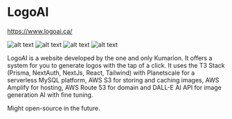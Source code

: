 # LogoAI
https://www.logoai.ca/

![alt text](https://i.imgur.com/kMJcOcX.png) 
![alt text](https://i.imgur.com/5eCiwxM.png)
![alt text](https://i.imgur.com/sBYJ9xE.png)
![alt text](https://i.imgur.com/ADV0jUI.png)

LogoAI is a website developed by the one and only Kumarion. It offers a system for you to generate logos with the tap of a click. It uses the T3 Stack (Prisma, NextAuth, NextJs, React, Tailwind) with Planetscale for a serverless MySQL platform, AWS S3 for storing and caching images, AWS Amplify for hosting, AWS Route 53 for domain and DALL-E AI API for image generation AI with fine tuning.

Might open-source in the future.

